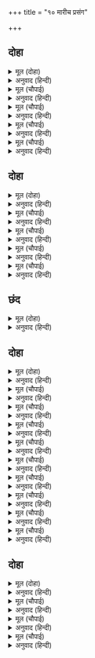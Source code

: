 +++
title = "१० मारीच प्रसंग"

+++


## दोहा


<details><summary>मूल (दोहा)</summary>

करि पूजा मारीच तब सादर पूछी बात।  
कवन हेतु मन ब्यग्र अति अकसर आयहु तात॥ २४॥
</details>

<details><summary>अनुवाद (हिन्दी)</summary>

मग मारीचाने रावणाचा सन्मान करून आदराने विचारले, ‘हे स्वामी! तुमचे मन कशामुळे इतके बेचैन आहे आणि तुम्ही एकटेच कसे आलात?’॥ २४॥
</details>

<details><summary>मूल (चौपाई)</summary>

दसमुख सकल कथा तेहि आगें।  
कही सहित अभिमान अभागें॥  
होहु कपट मृग तुम्ह छलकारी।  
जेहि बिधि हरि आनौं नृपनारी॥
</details>

<details><summary>अनुवाद (हिन्दी)</summary>

भाग्यहीन रावणाने सर्व कथा अभिमानाने त्याला सांगितली. आणि म्हटले, ‘तू फसवणारा कपटमृग बन. त्या उपायाने मी त्या राजवधूला हरण करून आणीन.’॥ १॥
</details>

<details><summary>मूल (चौपाई)</summary>

तेहिं पुनि कहा सुनहु दससीसा।  
ते नररूप चराचर ईसा॥  
तासों तात बयरु नहिं कीजै।  
मारें मरिअ जिआएँ जीजै॥
</details>

<details><summary>अनुवाद (हिन्दी)</summary>

तेव्हा मारीच म्हणाला, ‘हे दशानन! ऐका. ते मनुष्यरूपातील चराचराचे ईश्वर आहेत. स्वामी! त्यांच्याशी वैर धरू नका. त्यांनी मारल्यास मरण व त्यांनी जगविल्यास जगणे असते. सर्वांचे जीवन-मरण त्यांच्या हाती आहे.॥ २॥
</details>

<details><summary>मूल (चौपाई)</summary>

मुनि मख राखन गयउ कुमारा।  
बिनु फर सर रघुपति मोहि मारा॥  
सत जोजन आयउँ छन माहीं।  
तिन्ह सन बयरु किएँ भल नाहीं॥
</details>

<details><summary>अनुवाद (हिन्दी)</summary>

हेच राजकुमार मुनी विश्वामित्रांच्या यज्ञाचे रक्षण करण्यासाठी गेले होते. त्यावेळी श्रीरघुनाथांनी फाळ नसलेला बाण मला मारला होता, त्यामुळे मी एका क्षणात शंभर योजने दूर येऊन पडलो. त्यांच्याशी वैर करण्यात कल्याण नाही.॥ ३॥
</details>

<details><summary>मूल (चौपाई)</summary>

भइ मम कीट भृंग की नाई।  
जहँ तहँ मैं देखउँ दोउ भाई॥  
जौं नर तात तदपि अति सूरा।  
तिन्हहि बिरोधि न आइहि पूरा॥
</details>

<details><summary>अनुवाद (हिन्दी)</summary>

माझी अवस्था कुंभारमाशीसारखी झालेली आहे. मला जिकडे तिकडे राम-लक्ष्मण हे दोघे भाऊच दिसतात. आणि हे राजा! जर ते मनुष्य असतील, तरीही मोठे शूरवीर आहेत. त्यांना विरोध करून यश मिळणार नाही.॥ ४॥
</details>

## दोहा


<details><summary>मूल (दोहा)</summary>

जेहिं ताड़का सुबाहु हति खंडेउ हर कोदंड।  
खर दूषन तिसिरा बधेउ मनुज कि अस बरिबंड॥ २५॥
</details>

<details><summary>अनुवाद (हिन्दी)</summary>

ज्याने ताडका व सुबाहू यांना मारून शिवांचे धनुष्य मोडले आणि खर, दूषण व त्रिशिरा यांचा वध केला, असा प्रचंड बलवान कधी मनुष्य असेल काय?॥ २५॥
</details>

<details><summary>मूल (चौपाई)</summary>

जाहु भवन कुल कुसल बिचारी।  
सुनत जरा दीन्हिसि बहु गारी॥  
गुरु जिमि मूढ़ करसि मम बोधा।  
कहु जग मोहि समान को जोधा॥
</details>

<details><summary>अनुवाद (हिन्दी)</summary>

म्हणून आपल्या कुळाच्या कल्याणाचा विचार करून परत जा.’ हे ऐकून रावण रागावला आणि त्याने खूप शिव्या दिल्या. तो म्हणाला, ‘अरे मूर्खा, तू एखाद्या गुरूप्रमाणे मला शिकवतोस काय? सांग बरे! जगात माझ्यासारखा योद्धा आहे कोण?’॥ १॥
</details>

<details><summary>मूल (चौपाई)</summary>

तब मारीच हृदयँ अनुमाना।  
नवहि बिरोधें नहिं कल्याना॥  
सस्त्री मर्मी प्रभु सठ धनी।  
बैद बंदि कबि भानस गुनी॥
</details>

<details><summary>अनुवाद (हिन्दी)</summary>

तेव्हा मारीचाने मनात विचार केला की, शस्त्रधारी, रहस्य जाणणारा, समर्थ मालक, मूर्ख, श्रीमंत, वैद्य, भाट, कवी व स्वयंपाकी या नऊ व्यक्तींशी वैर करणाऱ्याचे कल्याण होत नाही.॥ २॥
</details>

<details><summary>मूल (चौपाई)</summary>

उभय भाँति देखा निज मरना।  
तब ताकिसि रघुनायक सरना॥  
उतरु देत मोहि बधब अभागें।  
कस न मरौं रघुपति सर लागें॥
</details>

<details><summary>अनुवाद (हिन्दी)</summary>

जेव्हा मारीचाने दोन्हीकडे आपले मरण आहे, असे जाणले, तेव्हा त्याने श्रीरघुनाथांना शरण जाणे, हे चांगले असे ठरविले. त्याने विचार केला की, ‘नाही’ म्हणताच हा नीच रावण मला मारणार. मग श्रीरघुनाथांचा बाण लागून मी का मरू नये?॥ ३॥
</details>

<details><summary>मूल (चौपाई)</summary>

अस जियँ जानि दसानन संगा।  
चला राम पद प्रेम अभंगा॥  
मन अति हरष जनाव न तेही।  
आजु देखिहउँ परम सनेही॥
</details>

<details><summary>अनुवाद (हिन्दी)</summary>

मनात असा विचार करून तो रावणाबरोबर निघाला. श्रीरामांच्या चरणी त्याचे अखंड प्रेम होते. त्याला मनातून आनंद वाटत होता की, आज मी आपल्या परमप्रिय श्रीरामांना पाहीन. परंतु ही आनंदाची गोष्ट त्याने रावणाला सांगितली नाही.॥ ४॥
</details>

## छंद


<details><summary>मूल (दोहा)</summary>

निज परम प्रीतम देखि लोचन सुफल करि सुख पाइहौं।  
श्री सहित अनुज समेत कृपानिकेत पद मन लाइहौं॥  
निर्बान दायक क्रोध जा कर भगति अबसहि बसकरी।  
निज पानि सर संधानि सो मोहि बधिहि सुखसागर हरी॥
</details>

<details><summary>अनुवाद (हिन्दी)</summary>

तो मनात विचार करू लागला की, आपल्या परमप्रियतम श्रीरामांना पाहून नेत्रांचे पारणे फेडीन. जानकीसह व लक्ष्मणासह कृपानिधान श्रीरामांच्या चरणी मन लावीन. ज्यांचा क्रोध सुद्धा मोक्ष देणारा आहे आणि ज्यांची भक्ती स्वतंत्र अशा भगवंतांना वश करणारी आहे, अहाहा! तेच आनंदाचे सागर असलेले श्रीहरी आपल्या हातांनी बाण मारून माझा वध करणार!
</details>

## दोहा


<details><summary>मूल (दोहा)</summary>

मम पाछें धर धावत धरें सरासन बान।  
फिरि फिरि प्रभुहि बिलोकिहउँ धन्य न मो सम आन॥ २६॥
</details>

<details><summary>अनुवाद (हिन्दी)</summary>

धनुष्य-बाण धारण केलेल्या प्रभूंना मी माझ्या मागे मागे मला पकडण्यासाठी पृथ्वीवर धावताना वारंवार पाहीन. माझ्यासारखा धन्य दुसरा कोणीही नाही.॥ २६॥
</details>

<details><summary>मूल (चौपाई)</summary>

तेहि बन निकट दसानन गयऊ।  
तब मारीच कपटमृग भयऊ॥  
अति बिचित्र कछु बरनि न जाई।  
कनक देह मनि रचित बनाई॥
</details>

<details><summary>अनुवाद (हिन्दी)</summary>

श्रीराम ज्या वनात रहात होते, त्या वनाजवळ जेव्हा रावण पोहोचला, तेव्हा मारीच वेषधारी मृग झाला. तो इतका अद्भुत होता की, त्याचे वर्णन करता येत नाही. त्याचे सोन्याचे शरीर रत्नजडित होते.॥ १॥
</details>

<details><summary>मूल (चौपाई)</summary>

सीता परम रुचिर मृग देखा।  
अंग अंग सुमनोहर बेषा॥  
सुनहु देव रघुबीर कृपाला।  
एहि मृग कर अति सुंदर छाला॥
</details>

<details><summary>अनुवाद (हिन्दी)</summary>

सीतेने ते अत्यंत सुंदर हरण बघितले. त्याच्या अंगांची शोभा फार मनोहर होती. ती म्हणू लागली, ‘हे देवा, हे कृपाळू रघुवीर, ऐका. या मृगाचे कातडे फारच सुंदर आहे.’॥ २॥
</details>

<details><summary>मूल (चौपाई)</summary>

सत्यसंध प्रभु बधि करि एही।  
आनहु चर्म कहति बैदेही॥  
तब रघुपति जानत सब कारन।  
उठे हरषि सुर काजु संवारन॥
</details>

<details><summary>अनुवाद (हिन्दी)</summary>

जानकी म्हणाली, ‘हे सत्यप्रतिज्ञ प्रभो, याला मारून याचे कातडे आणून द्या.’ तेव्हा रघुनाथ मारीच हा खोटा मृग असल्याचे जाणूनही देवांचे कार्य सिद्ध करण्यासाठी आनंदाने उठले.॥ ३॥
</details>

<details><summary>मूल (चौपाई)</summary>

मृग बिलोकि कटि परिकर बाँधा।  
करतल चाप रुचिर सर साँधा॥  
प्रभु लछिमनहि कहा समुझाई।  
फिरत बिपिन निसिचर बहु भाई॥
</details>

<details><summary>अनुवाद (हिन्दी)</summary>

हरणाला पाहून श्रीरामांनी कंबर कसली आणि हातात धनुष्य घेऊन त्याच्यावर दिव्य बाण चढविला. मग प्रभूंनी लक्ष्मणाला समजावून सांगितले की, ‘हे बंधू, वनात पुष्कळ राक्षस फिरत आहेत.॥ ४॥
</details>

<details><summary>मूल (चौपाई)</summary>

सीता केरि करेहु रखवारी।  
बुधि बिबेक बल समय बिचारी॥  
प्रभुहि बिलोकि चला मृग भाजी।  
धाए रामु सरासन साजी॥
</details>

<details><summary>अनुवाद (हिन्दी)</summary>

तू बुद्धीने आणि विवेकाने शक्ती व वेळ-प्रसंग पाहून सीतेचे रक्षण कर.’ प्रभूंना पाहून मृग पळू लागला. श्रीरामचंद्रसुद्धा धनुष्य सज्ज करून त्याच्यामागे धावले.॥ ५॥
</details>

<details><summary>मूल (चौपाई)</summary>

निगम नेति सिव ध्यान न पावा।  
मायामृग पाछें सो धावा॥  
कबहुँ निकट पुनि दूरि पराई।  
कबहुँक प्रगटइ कबहुँ छपाई॥
</details>

<details><summary>अनुवाद (हिन्दी)</summary>

वेद ज्यांच्याविषयी ‘नेति नेति’ असे म्हणतात आणि शिवांनाही ध्यानामध्ये ज्यांचे दर्शन घडत नाही, जे मन व वाणी यांच्या पलीकडचे आहेत, तेच श्रीराम मायेने बनलेल्या मृगामागे धावत होते. तो कधी जवळ येई, तर कधी दूर पळे. कधी प्रकट दिसे, तर कधी लपून राही.॥ ६॥
</details>

<details><summary>मूल (चौपाई)</summary>

प्रगटत दुरत करत छल भूरी।  
एहि बिधि प्रभुहि गयउ लै दूरी॥  
तब तकि राम कठिन सर मारा।  
धरनि परेउ करि घोर पुकारा॥
</details>

<details><summary>अनुवाद (हिन्दी)</summary>

अशाप्रकारे कधी दिसत तर कधी लपत अनेक प्रकारे कपट करीत तो प्रभूंना दूर घेऊन गेला. तेव्हा श्रीरामांनी नेम धरून तीक्ष्ण बाण मारला. तो लागताच तो किंचाळून खाली पडला.॥ ७॥
</details>

<details><summary>मूल (चौपाई)</summary>

लछिमन कर प्रथमहिं लै नामा।  
पाछें सुमिरेसि मन महुँ रामा॥  
प्रान तजत प्रगटेसि निज देहा।  
सुमिरेसि रामु समेत सनेहा॥
</details>

<details><summary>अनुवाद (हिन्दी)</summary>

प्रथम लक्ष्मणाचे नाव घेऊन त्याने श्रीरामांचे स्मरण केले. प्राण-त्याग करताना त्याने आपले राक्षसी रूप प्रकट केले आणि प्रेमाने श्रीरामांचे स्मरण केले.॥ ८॥
</details>

<details><summary>मूल (चौपाई)</summary>

अंतर प्रेम तासु पहिचाना।  
मुनि दुर्लभ गति दीन्हि सुजाना॥
</details>

<details><summary>अनुवाद (हिन्दी)</summary>

सर्वज्ञ श्रीरामांनी त्याच्या मनातील प्रेम पाहून त्याला मुनींनाही दुर्लभ असलेली आपल्या परमपदाची गती दिली.॥ ९॥
</details>

## दोहा


<details><summary>मूल (दोहा)</summary>

बिपुल सुमन सुर बरषहिं गावहिं प्रभु गुन गाथ।  
निज पद दीन्ह असुर कहुँ दीनबंधु रघुनाथ॥ २७॥
</details>

<details><summary>अनुवाद (हिन्दी)</summary>

देव फुले उधळत होते आणि प्रभूंची स्तुती करीत होते की, श्रीरघुनाथ असे दीनबंधू आहेत की, त्यांनी असुरालाही आपले परमपद दिले.॥ २७॥
</details>

<details><summary>मूल (चौपाई)</summary>

खल बधि तुरत फिरे रघुबीरा।  
सोह चाप कर कटि तूनीरा॥  
आरत गिरा सुनी जब सीता।  
कह लछिमन सन परम सभीता॥
</details>

<details><summary>अनुवाद (हिन्दी)</summary>

दुष्ट मारीचाला मारून श्रीरघुवीर लगेच परतले. त्यांच्या हातात धनुष्य व कमरेला भाता शोभून दिसत होता. इकडे मरताना मारीचाने ‘हा लक्ष्मणा’ असा आवाज काढला होता. जेव्हा सीतेने ती दुःखपूर्ण वाणी ऐकली, तेव्हा ती फार घाबरली आणि लक्ष्मणाला म्हणू लागली,॥ १॥
</details>

<details><summary>मूल (चौपाई)</summary>

जाहु बेगि संकट अति भ्राता।  
लछिमन बिहसि कहा सुनु माता॥  
भृकुटि बिलास सृष्टि लय होई।  
सपनेहुँ संकट परइ कि सोई॥
</details>

<details><summary>अनुवाद (हिन्दी)</summary>

‘तू ताबडतोब जा. तुझे भाऊ संकटात आहेत.’ लक्ष्मण हसून म्हणाला, ‘हे माते, ज्यांच्या भृकुटीच्या नुसत्या इशाऱ्यावर संपूर्ण सृष्टीचा नाश होतो, ते श्रीराम कधी स्वप्नातही संकटात पडू शकतील काय’?॥ २॥
</details>

<details><summary>मूल (चौपाई)</summary>

मरम बचन जब सीता बोला।  
हरि प्रेरित लछिमन मन डोला॥  
बन दिसि देव सौंपि सब काहू।  
चले जहाँ रावन ससि राहू॥
</details>

<details><summary>अनुवाद (हिन्दी)</summary>

त्यावर सीता मनाला बोचणारे बोलू लागली. तेव्हा भगवंतांच्या प्रेरणेने लक्ष्मणाचे मनही अस्थिर झाले. तो सीतेला वन-देवता व दिशा-देवतांच्या भरवशावर सोडून निघाला. रावणरूपी चंद्राला ग्रासणारे राहुरूप श्रीराम होते, तिकडे तो गेला.॥ ३॥
</details>
